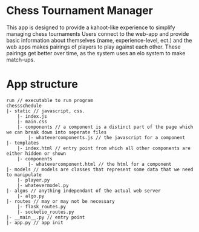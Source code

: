 # Chess Tournament Manager
This app is designed to provide a kahoot-like experience to simplify managing chess tournaments
Users connect to the web-app and provide basic information about themselves (name, experience-level, ect.) and the web apps makes pairings of players to play against each other. These pairings get better over time, as the system uses an elo system to make match-ups.
# App structure
```
run // executable to run program
chessschedule
|- static // javascript, css.
    |- index.js
    |- main.css
    |- components // a component is a distinct part of the page which we can break down into seperate files
        |- whatevercomponents.js // the javascript for a component
|- templates
    |- index.html // entry point from which all other components are either hidden or shown
    |- components
        |- whatevercomponent.html // the html for a component
|- models // models are classes that represent some data that we need to manipulate
    |- player.py 
    |- whatevermodel.py
|- algos // anything independant of the actual web server
    |- algo.py
|- routes // may or may not be necessary
    |- flask_routes.py 
    |- socketio_routes.py
|- __main__.py // entry point
|- app.py // app init

```

